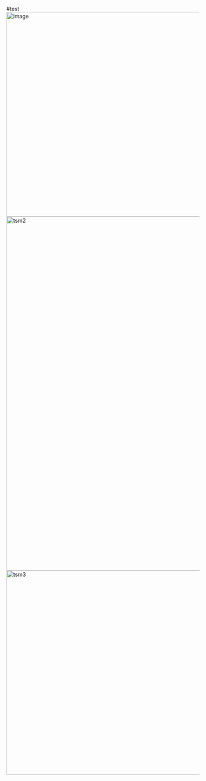 #test
<img width="533" alt="image" src="https://github.com/Mayank2508/TaskManagerApp/assets/92380236/8f504419-a883-460e-a978-4c68d832a36c">
<img width="923" alt="tsm2" src="https://github.com/Mayank2508/TaskManagerApp/assets/92380236/683374d8-a1a9-4e8d-85ef-3066ff8bcf21">
<img width="533" alt="tsm3" src="https://github.com/Mayank2508/TaskManagerApp/assets/92380236/a3a71df7-d8f4-41e6-8ca8-ac0e0b7da602">
